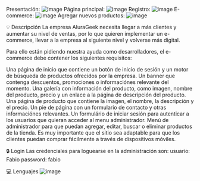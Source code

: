 Presentación:
![image](https://user-images.githubusercontent.com/92988456/182678245-aa3db260-0cd2-4889-b417-03a022947729.png)
Página principal:
![image](https://user-images.githubusercontent.com/92988456/182678352-c5c1b7b5-b0f8-40b1-a8a8-47e65072b719.png)
Registro:
![image](https://user-images.githubusercontent.com/92988456/182678500-142b1bbf-2f50-4642-8b57-4814847cee65.png)
E-commerce:
![image](https://user-images.githubusercontent.com/92988456/182678588-41f50c60-5b22-44c0-8b0a-1d1c40a0be34.png)
Agregar nuevos productos:
![image](https://user-images.githubusercontent.com/92988456/182678709-ca795bd2-955b-45c8-b0ae-cbb6095634df.png)




💡 Descripción
La empresa AluraGeek necesita llegar a más clientes y aumentar su nivel de ventas, por lo que quieren implementar un e-commerce, llevar a la empresa al siguiente nivel y volverse más digital.

Para ello están pidiendo nuestra ayuda como desarrolladores, el e-commerce debe contener los siguientes requisitos:

Una página de inicio que contiene un botón de inicio de sesión y un motor de búsqueda de productos ofrecidos por la empresa.
Un banner que contenga descuentos, promociones o informaciónes relevante del momento.
Una galería con información del producto, como imagen, nombre del producto, precio y un enlace a la página de descripción del producto.
Una página de producto que contiene la imagen, el nombre, la descripción y el precio.
Un pie de página con un formulario de contacto y otras informaciónes relevantes.
Un formulário de iniciar sesión para autenticar a los usuarios que quieran acceder al menu administrador.
Menú de administrador para que puedan agregar, editar, buscar o eliminar productos de la tienda.
Es muy importante que el sitio sea adaptable para que los clientes puedan comprar fácilmente a través de dispositivos móviles.

🔒 Login
Las credenciales para loguearse en la administración son: usuario: Fabio password: fabio

💻 Lenguajes
![image](https://user-images.githubusercontent.com/92988456/182678851-29fb7962-7bbf-4371-ae0b-4ddebf38dc08.png)


